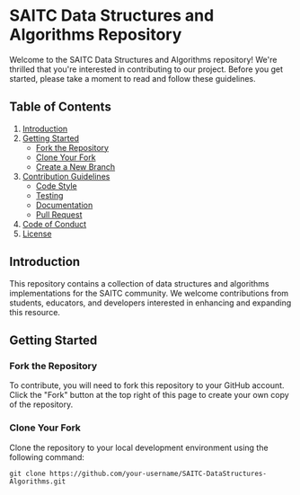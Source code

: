 # SAITC Data Structures and Algorithms Repository

Welcome to the SAITC Data Structures and Algorithms repository! We're thrilled that you're interested in contributing to our project. Before you get started, please take a moment to read and follow these guidelines.

## Table of Contents

1. [Introduction](#introduction)
2. [Getting Started](#getting-started)
   - [Fork the Repository](#fork-the-repository)
   - [Clone Your Fork](#clone-your-fork)
   - [Create a New Branch](#create-a-new-branch)
3. [Contribution Guidelines](#contribution-guidelines)
   - [Code Style](#code-style)
   - [Testing](#testing)
   - [Documentation](#documentation)
   - [Pull Request](#pull-request)
4. [Code of Conduct](#code-of-conduct)
5. [License](#license)

## Introduction

This repository contains a collection of data structures and algorithms implementations for the SAITC community. We welcome contributions from students, educators, and developers interested in enhancing and expanding this resource.

## Getting Started

### Fork the Repository

To contribute, you will need to fork this repository to your GitHub account. Click the "Fork" button at the top right of this page to create your own copy of the repository.

### Clone Your Fork

Clone the repository to your local development environment using the following command:

```shell
git clone https://github.com/your-username/SAITC-DataStructures-Algorithms.git
